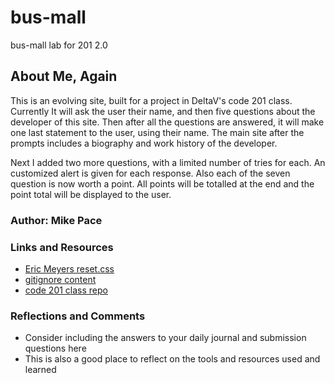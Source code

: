 # bus-mall

bus-mall lab for 201 2.0

## About Me, Again

This is an evolving site, built for a project in DeltaV's code 201 class.  Currently It will ask the user their name, and then five questions about the developer of this site.  Then after all the questions are answered, it will make one last statement to the user, using their name.  The main site after the prompts includes a biography and work history of the developer.

Next I added two more questions, with a limited number of tries for each.  An customized alert is given for each response.  Also each of the seven question is now worth a point.  All points will be totalled at the end and the point total will be displayed to the user.

### Author: Mike Pace

### Links and Resources

* [Eric Meyers reset.css](http://meyerweb.com/eric/tools/css/reset/)
* [gitignore content](https://www.gitignore.io/api/node,linux,macos,windows,visualstudiocode)
* [code 201 class repo](https://github.com/DeltaVCode/cedarrapids-code-201n3)

### Reflections and Comments

* Consider including the answers to your daily journal and submission questions here
* This is also a good place to reflect on the tools and resources used and learned